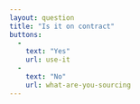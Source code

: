 ```yaml
---
layout: question
title: "Is it on contract"
buttons:
  -
    text: "Yes"
    url: use-it
  -
    text: "No"
    url: what-are-you-sourcing
---
```

